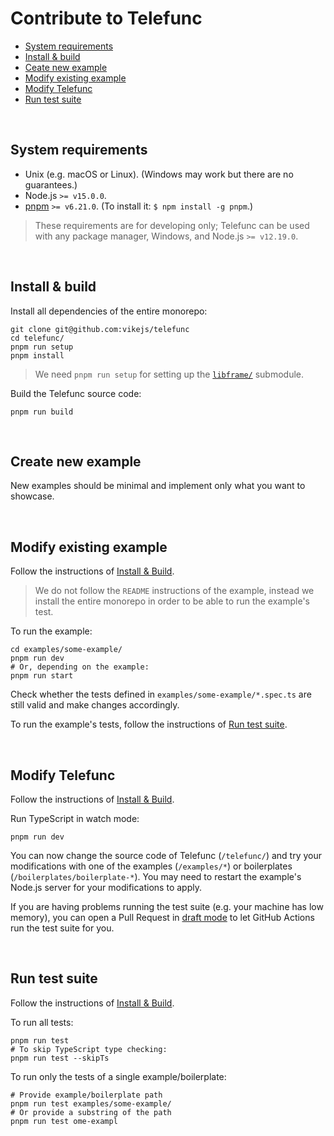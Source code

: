 # Contribute to Telefunc

- [System requirements](#system-requirements)
- [Install & build](#install--build)
- [Ceate new example](#create-new-example)
- [Modify existing example](#modify-existing-example)
- [Modify Telefunc](#modify-telefunc)
- [Run test suite](#run-test-suite)

<br/>

## System requirements

- Unix (e.g. macOS or Linux). (Windows may work but there are no guarantees.)
- Node.js `>= v15.0.0`.
- [pnpm](https://pnpm.io/) `>= v6.21.0`. (To install it: `$ npm install -g pnpm`.)

> These requirements are for developing only; Telefunc can be used with any package manager, Windows, and Node.js `>= v12.19.0`.

<br/>

## Install & build

Install all dependencies of the entire monorepo:

```shell
git clone git@github.com:vikejs/telefunc
cd telefunc/
pnpm run setup
pnpm install
```

> We need `pnpm run setup` for setting up the [`libframe/`](https://github.com/vikejs/libframe) submodule.

Build the Telefunc source code:

```shell
pnpm run build
```

<br/>

## Create new example

New examples should be minimal and implement only what you want to showcase.

<br/>

## Modify existing example

Follow the instructions of [Install & Build](#install--build).

> We do not follow the `README` instructions of the example, instead we install the entire monorepo in order to be able to run the example's test.

To run the example:

```shell
cd examples/some-example/
pnpm run dev
# Or, depending on the example:
pnpm run start
```

Check whether the tests defined in `examples/some-example/*.spec.ts` are still valid and make changes accordingly.

To run the example's tests, follow the instructions of [Run test suite](#run-test-suite).

<br/>

## Modify Telefunc

Follow the instructions of [Install & Build](#install--build).

Run TypeScript in watch mode:

```shell
pnpm run dev
```

You can now change the source code of Telefunc (`/telefunc/`) and try your modifications with one of the examples (`/examples/*`) or boilerplates (`/boilerplates/boilerplate-*`).
You may need to restart the example's Node.js server for your modifications to apply.

If you are having problems running the test suite (e.g. your machine has low memory),
you can open a Pull Request in
[draft mode](https://docs.github.com/en/github/collaborating-with-pull-requests/proposing-changes-to-your-work-with-pull-requests/changing-the-stage-of-a-pull-request#converting-a-pull-request-to-a-draft)
to let GitHub Actions run the test suite for you.

<br/>

## Run test suite

Follow the instructions of [Install & Build](#install--build).

To run all tests:

```shell
pnpm run test
# To skip TypeScript type checking:
pnpm run test --skipTs
```

To run only the tests of a single example/boilerplate:

```shell
# Provide example/boilerplate path
pnpm run test examples/some-example/
# Or provide a substring of the path
pnpm run test ome-exampl
```
